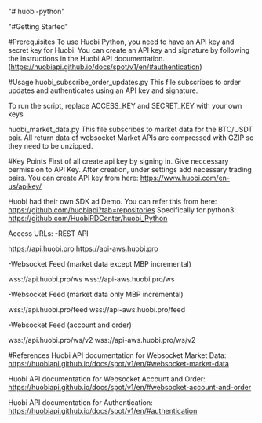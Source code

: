 "# huobi-python" 

"#Getting Started"

#Prerequisites
To use Huobi Python, you need to have an API key and secret key for Huobi. You can create an API key and signature by following the instructions in the Huobi API documentation.
(https://huobiapi.github.io/docs/spot/v1/en/#authentication)

#Usage
huobi_subscribe_order_updates.py
This file subscribes to order updates and authenticates using an API key and signature.

To run the script, replace ACCESS_KEY and SECRET_KEY with your own keys

huobi_market_data.py
This file subscribes to market data for the BTC/USDT pair. 
All return data of websocket Market APIs are compressed with GZIP so they need to be unzipped.

#Key Points
First of all create api key by signing in. Give neccessary permission to API Key. After creation, under settings add necessary trading pairs. You can create API key from here:
https://www.huobi.com/en-us/apikey/


Huobi had their own SDK ad Demo. You can refer this from here: https://github.com/huobiapi?tab=repositories
Specifically for python3:  https://github.com/HuobiRDCenter/huobi_Python

Access URLs:
-REST API

https://api.huobi.pro
https://api-aws.huobi.pro

-Websocket Feed (market data except MBP incremental)

wss://api.huobi.pro/ws
wss://api-aws.huobi.pro/ws

-Websocket Feed (market data only MBP incremental)

wss://api.huobi.pro/feed
wss://api-aws.huobi.pro/feed

-Websocket Feed (account and order)

wss://api.huobi.pro/ws/v2
wss://api-aws.huobi.pro/ws/v2



#References
Huobi API documentation for Websocket Market Data:
https://huobiapi.github.io/docs/spot/v1/en/#websocket-market-data

Huobi API documentation for Websocket Account and Order:
https://huobiapi.github.io/docs/spot/v1/en/#websocket-account-and-order

Huobi API documentation for Authentication:
https://huobiapi.github.io/docs/spot/v1/en/#authentication